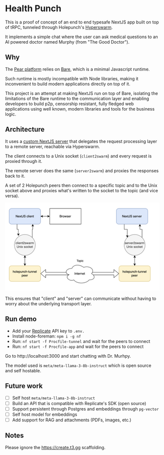 # Health Punch

This is a proof of concept of an end to end typesafe NextJS app built on top of tRPC, tunneled through Holepunch's [Hyperswarm](https://docs.pears.com/building-blocks/hyperswarm).

It implements a simple chat where the user can ask medical questions to an AI powered doctor named Murphy (from "The Good Doctor").

## Why

The [Pear platform](https://docs.pears.com) relies on [Bare](https://github.com/holepunchto/bare), which is a minimal Javascript runtime.

Such runtime is mostly incompatible with Node libraries, making it inconvenient to build modern applications directly on top of it.

This project is an attempt at making NextJS run on top of Bare, isolating the limitations of the Bare runtime to the communication layer and enabling developers to build p2p, censorship resistant, fully fledged web applications using well known, modern libraries and tools for the business logic.

## Architecture

It uses a [custom NextJS server](https://nextjs.org/docs/pages/building-your-application/configuring/custom-server) that delegates the request processing layer to a remote server, reachable via Hyperswarm.

The client connects to a Unix socket (`client2swarm`) and every request is proxied through it.

The remote server does the same (`server2swarm`) and proxies the responses back to it.

A set of 2 Holepunch peers then connect to a specific topic and to the Unix socket above and proxies what's written to the socket to the topic (and vice versa).

![Architecture](./.readme/arch.png)

This ensures that "client" and "server" can communicate without having to worry about the underlying transport layer.

## Run demo

- Add your [Replicate](https://replicate.com) API key to `.env.`
- Install node-foreman: `npm i -g nf`
- Run: `nf start -f Procfile-tunnel` and wait for the peers to connect
- Run: `nf start -f Procfile-app` and wait for the peers to connect

Go to http://localhost:3000 and start chatting with Dr. Murhpy.

The model used is `meta/meta-llama-3-8b-instruct` which is open source and self hostable.

## Future work

- [ ] Self host `meta/meta-llama-3-8b-instruct`
- [ ] Build an API that is compatible with Replicate's SDK (open source)
- [ ] Support persistent through Postgres and embeddings through `pg-vector`
- [ ] Self host model for embeddings
- [ ] Add support for RAG and attachments (PDFs, images, etc.)

## Notes

Please ignore the https://create.t3.gg scaffolding.

